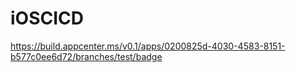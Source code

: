 # iOSCICD
https://build.appcenter.ms/v0.1/apps/0200825d-4030-4583-8151-b577c0ee6d72/branches/test/badge
